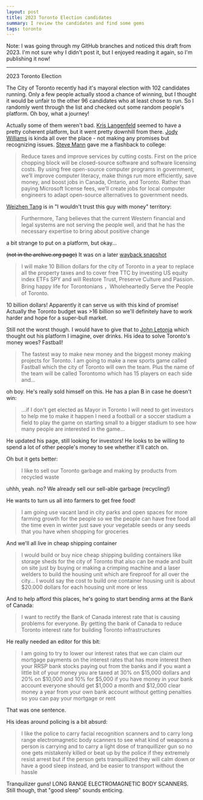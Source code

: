 ```yaml
---
layout: post
title: 2023 Toronto Election candidates
summary: I review the candidates and find some gems
tags: toronto
---
```


Note: I was going through my GitHub branches and noticed this draft from 2023. I'm not sure why I didn't post it, but I enjoyed reading it again, so I'm publishing it now!

---

2023 Toronto Election

The City of Toronto recently had it's mayoral election with 102 candidates running. Only a few people actually stood a chance of winning, but I thought it would be unfair to the other 96 candidates who at least chose to run. So I randomly went through the list and checked out some random people's platform. Oh boy, what a journey!

Actually some of them weren't bad. [Kris Langenfeld](https://web.archive.org/web/20230609123615/https://mayorkris.ca/) seemed to have a pretty coherent platform, but it went pretty downhill from there. [Jody Williams](https://web.archive.org/web/20230609130412/https://gohealthfirst.wixsite.com/jodywilliams) is kinda all over the place - not making any promises but recognizing issues. [Steve Mann](https://web.archive.org/web/20230526025139/https://votestevemann.com/) gave me a flashback to college:

> Reduce taxes and improve services by cutting costs. First on the price chopping block will be closed-source software and software licensing costs. By using free open-source computer programs in government, we’ll improve computer literacy, make things run more efficiently, save money, and boost jobs in Canada, Ontario, and Toronto. Rather than paying Microsoft license fees, we’ll create jobs for local computer engineers to adapt open-source alternatives to government needs.

[Weizhen Tang](https://web.archive.org/web/20230528235959/http://www.torontonewsnet.com/weizhentang/) is in "I wouldn't trust this guy with money" territory:

> Furthermore, Tang believes that the current Western financial and legal systems are not serving the people well, and that he has the necessary expertise to bring about positive change

a bit strange to put on a platform, but okay...

~~(not in the archive.org page)~~ It was on a later [wayback snapshot](https://web.archive.org/web/20230928183249/https://www.torontonewsnet.com/weizhentang/)

> I will make 10 Billion dollars for the city of Toronto in a year to replace all the property taxes and to cover free TTC by investing US equity index ETFs SPY and will Restore Trust, Preserve Culture and Passion. Bring happy life for Torontonians ，Wholeheartedly Serve the People of Toronto.

10 billion dollars! Apparently it can serve us with this kind of promise! Actually the Toronto budget was >16 billion so we'll definitely have to work harder and hope for a super-bull market.

Still not the worst though. I would have to give that to [John Letonja](https://web.archive.org/web/20230602034536/http://johnletonja.ca/) which thought out his platform I imagine, over drinks. His idea to solve Toronto's money woes? Fastball!

> The fastest way to make new money and the biggest money making projects for Toronto.  I am going to make a new sports game called  Fastball which the city of Toronto will own the team. Plus the name of the team will be called Torontomo which has 15 players on each side and...

oh boy. He's really sold himself on this. He has a plan B in case he doesn't win:

> ...if I don't get elected as Mayor in Toronto I will need to get investors to help me to make it happen I need a football or a soccer stadium a field to play the game on starting small to a bigger stadium to see how many people are interested in the game...

He updated his page, still looking for investors! He looks to be willing to spend a lot of other people's money to see whether it'll catch on.

Oh but it gets better:

> I like to sell our Toronto garbage and making by products from recycled waste

uhhh, yeah. no? We already sell our sell-able garbage (recycling!)

He wants to turn us all into farmers to get free food!

> I am going use vacant land in city parks and open spaces for more farming growth for the people so we the people can have free food all the time even in winter just save your vegetable seeds or any seeds that you have when shopping for groceries

And we'll all live in cheap shipping container

> I would build or buy nice cheap shipping building containers like storage sheds for the city of Toronto that also can be made and built on site  just by buying or making a crimping machine and a  laser welders to build the housing unit which are fireproof for all over the city... I would say the cost to build one  container housing unit is about $20.000 dollars for each housing unit more or less

And to help afford this places, he's going to start bending arms at the Bank of Canada:

> I want to rectify the Bank of Canada interest rate that is causing problems for everyone. By getting the bank of Canada to reduce Toronto interest rate for building Toronto infrastructures

He really needed an editor for this bit:

> I am going to try to lower our interest rates that we can claim our mortgage payments on the interest rates that has more interest then your RRSP  bank stocks paying out from the banks and if you want a little bit of your money you are taxed at 30% on $15,000 dollars and 20% on $10,000 and 10% for $5,000  if you have money in your bank account everyone should get $1,000 a month and $12,000 clear money a year from your own bank account without getting penalties so you can pay your mortgage or rent

That was one sentence.

His ideas around policing is a bit absurd:

> I like the police to carry facial recognition scanners and to carry long range electromagnetic body scanners to see what kind of weapons a person is carrying and to carry a light dose of tranquillizer gun so no one gets mistakenly killed or beat up by the police if they extremely resist arrest but if the person gets tranquillized they will calm down or have a good sleep instead, and be easier to transport without the hassle

Tranquilizer guns! LONG RANGE ELECTROMAGNETIC BODY SCANNERS. Still though, that "good sleep" sounds enticing.

